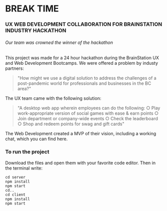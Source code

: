 # BREAK TIME
### UX WEB DEVELOPMENT COLLABORATION FOR BRAINSTATION INDUSTRY HACKATHON
###### Our team was crowned the winner of the hackathon

This project was made for a 24 hour hackathon during the BrainStation UX and Web Development Bootcamps. 
We were offered a problem by industy partners: 
>"How might we use a digital solution to address the challenges of a post-pandemic world for professionals and businesses in the BC area?"

The UX team came with the following solution:
>"A desktop web app wherein employees can do the following:
○ Play work-appropriate version of social games with ease & earn points
○ Join department or company-wide events
○ Check the leaderboard
○ Shop and redeem points for swag and gift cards"

The Web Development created a MVP of their vision, including a working chat, which you can find here.

### To run the project

Download the files and open them with your favorite code editor.
Then in the terminal write: 
```
cd server
npm install
npm start
cd..
cd client
npm install
npm start

```

